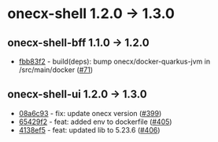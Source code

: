 
# onecx-shell 1.2.0 -> 1.3.0

## onecx-shell-bff 1.1.0 -> 1.2.0
* [fbb83f2](https://github.com/onecx/onecx-shell-bff/commit/fbb83f2649f771d7be0edab76d7237953a50b876) - build(deps): bump onecx/docker-quarkus-jvm in /src/main/docker ([#71](https://github.com/onecx/onecx-shell-bff/pull/71))
## onecx-shell-ui 1.2.0 -> 1.3.0
* [08a6c93](https://github.com/onecx/onecx-shell-ui/commit/08a6c93c0413619ebfd68de19534a8f28c2238fe) - fix: update onecx version ([#399](https://github.com/onecx/onecx-shell-ui/pull/399))
* [65429f2](https://github.com/onecx/onecx-shell-ui/commit/65429f232b9e9069b624b33d688ac28bda44a29b) - feat: added env to dockerfile ([#405](https://github.com/onecx/onecx-shell-ui/pull/405))
* [4138ef5](https://github.com/onecx/onecx-shell-ui/commit/4138ef5d45eec5d7ffa61c9f114606ff7c6f3517) - feat: updated lib to 5.23.6 ([#406](https://github.com/onecx/onecx-shell-ui/pull/406))